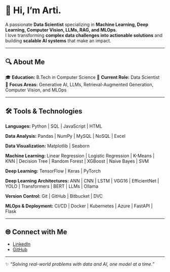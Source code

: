 # 👋 Hi, I’m Arti.
A passionate **Data Scientist** specializing in **Machine Learning, Deep Learning, Computer Vision, LLMs, RAG, and MLOps**.  
I love transforming **complex data challenges into actionable solutions** and building **scalable AI systems** that make an impact.  

---

## 🔍 About Me  
🎓 **Education:** B.Tech in Computer Science
💼 **Current Role:** Data Scientist  
🧠 **Focus Areas:** Generative AI, LLMs, Retrieval-Augmented Generation, Computer Vision, and MLOps  

---

## 🛠 Tools & Technologies  

**Languages:** Python | SQL | JavaScript | HTML  

**Data Analysis:** Pandas | NumPy | MySQL | NoSQL | Excel  

**Data Visualization:** Matplotlib | Seaborn  

**Machine Learning:** Linear Regression | Logistic Regression | K-Means | KNN | Decision Tree | Random Forest | XGBoost | Naive Bayes | SVM  

**Deep Learning:** TensorFlow | Keras | PyTorch  

**Deep Learning Architectures:** ANN | CNN | LSTM | VGG16 | EfficientNet | YOLO | Transformers | BERT | LLMs | Ollama  

**Version Control:** Git | GitHub | Bitbucket | DVC  

**MLOps & Deployment:** CI/CD | Docker | Kubernetes | Azure | FastAPI | Flask  

---

## 🌐 Connect with Me  
- [LinkedIn](https://www.linkedin.com/in/arti-s-25a57a189/)  
- [GitHub](https://github.com/aru2001)  

---

✨ *“Solving real-world problems with data and AI, one model at a time.”*  
